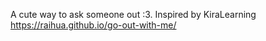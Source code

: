 A cute way to ask someone out :3. 
Inspired by KiraLearning
https://raihua.github.io/go-out-with-me/
